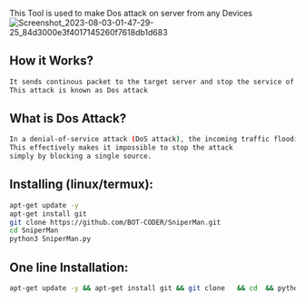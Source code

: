 This Tool is used to make Dos attack on server from any Devices
![Screenshot_2023-08-03-01-47-29-25_84d3000e3f4017145260f7618db1d683](https://github.com/lulzddos/F-web/assets/141240416/23fc7a5a-c0e4-4ee4-bf0b-f4b2c2752ce5)

## How it Works?
```sh
It sends continous packet to the target server and stop the service of server
This attack is known as Dos attack
```
## What is Dos Attack?
```sh
In a denial-of-service attack (DoS attack), the incoming traffic flooding the victim originates from Attacker.
This effectively makes it impossible to stop the attack
simply by blocking a single source.
```
## Installing (linux/termux):
```sh
apt-get update -y
apt-get install git
git clone https://github.com/BOT-CODER/SniperMan.git
cd SniperMan
python3 SniperMan.py
```
## One line Installation:
````sh
apt-get update -y && apt-get install git && git clone   && cd  && python3 
